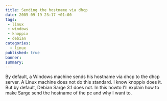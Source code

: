 ```yaml
---
title: Sending the hostname via dhcp
date: 2005-09-19 23:17 +01:00
tags:
 - linux
 - windows
 - knoppix
 - debian
categories:
  - linux
published: true
banner: 
summary:
---
```

By default, a Windows machine sends his hostname via dhcp to the dhcp server. A Linux machine does not do this standard. I know knoppix does it. But by default, Debian Sarge 3.1 does not. In this howto I'll explain how to make Sarge send the hostname of the pc and why I want to.